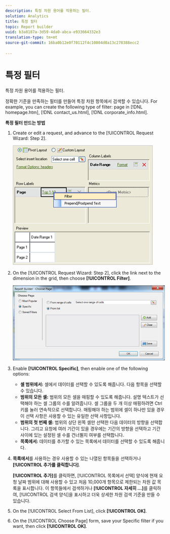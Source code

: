 ```yaml
---
description: 특정 차원 용어를 적용하는 필터.
solution: Analytics
title: 특정 필터
topic: Report builder
uuid: b3a8187a-3d59-4da0-abca-e933664332e3
translation-type: tm+mt
source-git-commit: 16ba0b12e0f70112f4c10804d0a13c278388ecc2

---
```



# 특정 필터

특정 차원 용어를 적용하는 필터.

정확한 기준을 만족하는 필터를 만들어 특정 차원 항목에서 검색할 수 있습니다. For example, you can create the following type of filter: page in [!DNL homepage.htm], [!DNL contact_us.html], [!DNL corporate_info.html].

**특정 필터 만드는 방법**

1. Create or edit a request, and advance to the [!UICONTROL Request Wizard: Step 2].

   ![단계 결과](assets/dimension_filter.png)

1. On the [!UICONTROL Request Wizard: Step 2], click the link next to the dimension in the grid, then choose **[!UICONTROL Filter]**.

   ![단계 결과](assets/choose_page_specific01.png)

1. Enable **[!UICONTROL Specific]**, then enable one of the following options:

   * **셀 범위에서:** 셀에서 데이터를 선택할 수 있도록 해줍니다. 다음 항목을 선택할 수 있습니다.
   * **범위의 모든 셀:** 범위의 모든 셀을 매핑할 수 있도록 해줍니다. 설명 텍스트가 선택해야 하는 셀 그룹의 수를 알려줍니다. 셀 그룹을 두 개 이상 매핑하려면 Ctrl 키를 눌러 연속적으로 선택합니다. 매핑해야 하는 범위에 셀이 하나만 있을 경우 이 선택 사항은 사용할 수 있는 유일한 선택 사항입니다.
   * **범위의 첫 번째 셀:** 범위의 상단 왼쪽 셀만 선택한 다음 데이터의 방향을 선택합니다. 그리고 요청에 여러 기간이 있을 경우에는 기간의 방향을 선택하고 기간 사이에 있는 설정된 셀 수를 건너뛸지 여부를 선택합니다.
   * **목록에서:** 데이터를 추가할 수 있는 목록에서 데이터를 선택할 수 있도록 해줍니다.
1. **목록에서**&#x200B;를 사용하는 경우 사용할 수 있는 나열된 항목들을 선택하거나 **[!UICONTROL 추가를 클릭합니다]**.

   **[!UICONTROL 추가]**&#x200B;를 클릭하면, [!UICONTROL 목록에서 선택] 양식에 현재 요청 날짜 범위에 대해 사용할 수 있고 처음 10,000개 항목으로 제한되는 차원 값 목록을 표시합니다. 이 항목들에서 검색하거나 **[!UICONTROL 자세히 ...]**&#x200B;를 클릭하여, [!UICONTROL 검색 양식]을 표시하고 더욱 상세한 차원 검색 기준을 만들 수 있습니다.
1. On the [!UICONTROL Select From List], click **[!UICONTROL OK]**.
1. On the [!UICONTROL Choose Page] form, save your Specific filter if you want, then click **[!UICONTROL OK]**.
